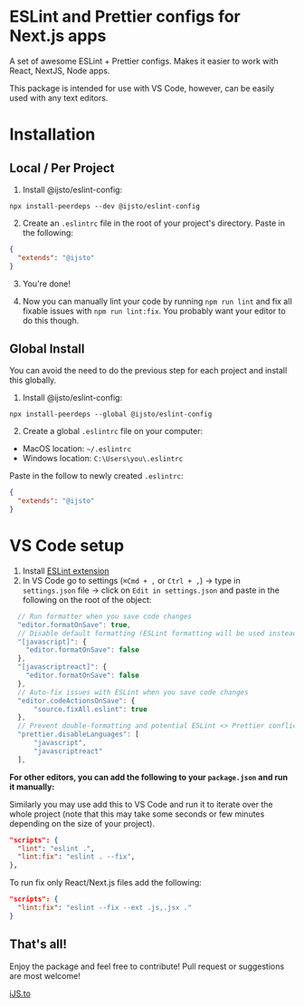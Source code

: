 # ESLint and Prettier configs for Next.js apps

A set of awesome ESLint + Prettier configs.
Makes it easier to work with React, NextJS, Node apps.

This package is intended for use with VS Code, however, can be easily used with any text editors.

# Installation

## Local / Per Project

1. Install @ijsto/eslint-config:

```
npx install-peerdeps --dev @ijsto/eslint-config
```

2. Create an `.eslintrc` file in the root of your project's directory. Paste in the following:

```json
{
  "extends": "@ijsto"
}
```

3. You're done!

4. Now you can manually lint your code by running `npm run lint` and fix all fixable issues with `npm run lint:fix`. You probably want your editor to do this though.

## Global Install

You can avoid the need to do the previous step for each project and install this globally.

1. Install @ijsto/eslint-config:

```
npx install-peerdeps --global @ijsto/eslint-config
```

2. Create a global `.eslintrc` file on your computer:

- MacOS location: `~/.eslintrc`
- Windows location: `C:\Users\you\.eslintrc`

Paste in the follow to newly created `.eslintrc`:

```json
{
  "extends": "@ijsto"
}
```

# VS Code setup

1. Install [ESLint extension](https://marketplace.visualstudio.com/items?itemName=dbaeumer.vscode-eslint)
2. In VS Code go to settings (`⌘Cmd + ,` or `Ctrl + ,`) → type in `settings.json` file → click on `Edit in settings.json` and paste in the following on the root of the object:

```js
  // Run formatter when you save code changes
  "editor.formatOnSave": true,
  // Disable default formatting (ESLint formatting will be used instead)
  "[javascript]": {
    "editor.formatOnSave": false
  },
  "[javascriptreact]": {
    "editor.formatOnSave": false
  },
  // Auto-fix issues with ESLint when you save code changes
  "editor.codeActionsOnSave": {
      "source.fixAll.eslint": true
  },
  // Prevent double-formatting and potential ESLint <> Prettier conflicts
  "prettier.disableLanguages": [
      "javascript",
      "javascriptreact"
  ],
```

**For other editors, you can add the following to your `package.json` and run it manually:**

Similarly you may use add this to VS Code and run it to iterate over the whole project (note that this may take some seconds or few minutes depending on the size of your project).

```json
"scripts": {
  "lint": "eslint .",
  "lint:fix": "eslint . --fix",
},
```

To run fix only React/Next.js files add the following:

```json
"scripts": {
  "lint:fix": "eslint --fix --ext .js,.jsx ."
}
```

## That's all!

Enjoy the package and feel free to contribute! Pull request or suggestions are most welcome!

[iJS.to](https://ijs.to)
